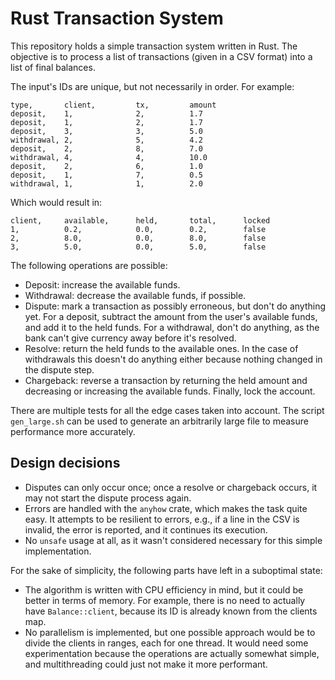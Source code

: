 # Rust Transaction System

This repository holds a simple transaction system written in Rust. The objective
is to process a list of transactions (given in a CSV format) into a list of
final balances.

The input's IDs are unique, but not necessarily in order. For example:

```csv
type,       client,         tx,         amount
deposit,    1,              2,          1.7
deposit,    1,              2,          1.7
deposit,    3,              3,          5.0
withdrawal, 2,              5,          4.2
deposit,    2,              8,          7.0
withdrawal, 4,              4,          10.0
deposit,    2,              6,          1.0
deposit,    1,              7,          0.5
withdrawal, 1,              1,          2.0
```

Which would result in:

```csv
client,     available,      held,       total,      locked
1,          0.2,            0.0,        0.2,        false
2,          8.0,            0.0,        8.0,        false
3,          5.0,            0.0,        5.0,        false
```

The following operations are possible:

* Deposit: increase the available funds.
* Withdrawal: decrease the available funds, if possible.
* Dispute: mark a transaction as possibly erroneous, but don't do anything yet.
  For a deposit, subtract the amount from the user's available funds, and add it
  to the held funds. For a withdrawal, don't do anything, as the bank can't give
  currency away before it's resolved.
* Resolve: return the held funds to the available ones. In the case of
  withdrawals this doesn't do anything either because nothing changed in the
  dispute step.
* Chargeback: reverse a transaction by returning the held amount and decreasing
  or increasing the available funds. Finally, lock the account.

There are multiple tests for all the edge cases taken into account. The script
`gen_large.sh` can be used to generate an arbitrarily large file to measure
performance more accurately.

## Design decisions

* Disputes can only occur once; once a resolve or chargeback occurs, it may not
  start the dispute process again.
* Errors are handled with the `anyhow` crate, which makes the task quite easy.
  It attempts to be resilient to errors, e.g., if a line in the CSV is invalid,
  the error is reported, and it continues its execution.
* No `unsafe` usage at all, as it wasn't considered necessary for this simple
  implementation.

For the sake of simplicity, the following parts have left in a suboptimal state:

* The algorithm is written with CPU efficiency in mind, but it could be better
  in terms of memory. For example, there is no need to actually have
  `Balance::client`, because its ID is already known from the clients map.
* No parallelism is implemented, but one possible approach would be to divide
  the clients in ranges, each for one thread. It would need some experimentation
  because the operations are actually somewhat simple, and multithreading could
  just not make it more performant.
